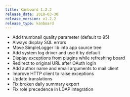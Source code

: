 ```yaml
---
title: Kanboard 1.2.2
release_date: 2018-03-30
release_version: v1.2.2
release_type: kanboard
---
```


* Add thumbnail quality parameter (default to 95)
* Always display SQL errors
* Move SimpleLogger lib into app source tree
* Add system log driver and use it by default
* Display exceptions from plugins while refreshing board
* Redirect to original URL after OAuth login
* Add author name and email arguments to mail client
* Improve HTTP client to raise exceptions
* Update translations
* Fix broken daily summary export
* Fix role precedence in LDAP integration